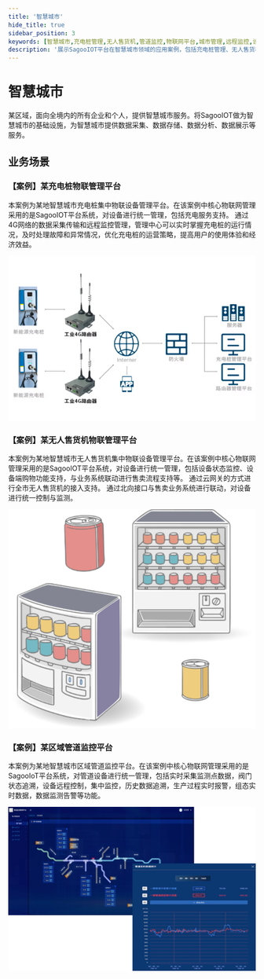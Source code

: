 ```yaml
---
title: '智慧城市'
hide_title: true
sidebar_position: 3
keywords: [智慧城市,充电桩管理,无人售货机,管道监控,物联网平台,城市管理,远程监控,设备管理,智慧设施,城市服务]
description: '展示SagooIOT平台在智慧城市领域的应用案例，包括充电桩管理、无人售货机、管道监控等智慧设施的物联网解决方案。'
---
```


# 智慧城市

某区域，面向全境内的所有企业和个人，提供智慧城市服务。将SagooIOT做为智慧城市的基础设施，为智慧城市提供数据采集、数据存储、数据分析、数据展示等服务。

## 业务场景

### **【案例】某充电桩物联管理平台**

本案例为某地智慧城市充电桩集中物联设备管理平台。在该案例中核心物联网管理采用的是SagooIOT平台系统，对设备进行统一管理，包括充电服务支持。
通过4G网络的数据采集传输和远程监控管理，管理中心可以实时掌握充电桩的运行情况，及时处理故障和异常情况，优化充电桩的运营策略，提高用户的使用体验和经济效益。

![](./imgs/power.png)

### **【案例】某无人售货机物联管理平台**

本案例为某地智慧城市无人售货机集中物联设备管理平台。在该案例中核心物联网管理采用的是SagooIOT平台系统，对设备进行统一管理，包括设备状态监控、设备端购物功能支持，与业务系统联动进行售卖流程支持等。
通过云网关的方式进行全市无人售货机的接入支持。
通过北向接口与售卖业务系统进行联动，对设备进行统一控制与监测。

![](./imgs/shop.svg)

### **【案例】某区域管道监控平台**

本案例为某地智慧城市区域管道监控平台。在该案例中核心物联网管理采用的是SagooIoT平台系统，对管道设备进行统一管理，包括实时采集监测点数据，阀门状态追溯，设备远程控制，集中监控，历史数据追溯，生产过程实时报警，组态实时数据，数据监测告警等功能。

![](./imgs/guan.png)
